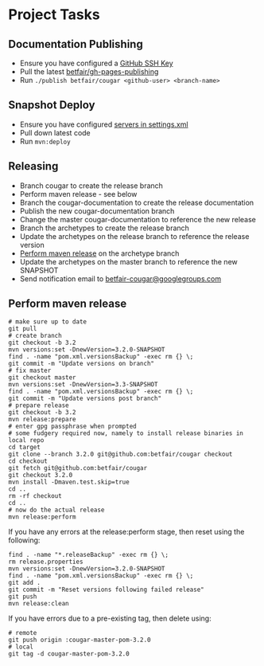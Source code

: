 Project Tasks
=============

Documentation Publishing
------------------------
* Ensure you have configured a [GitHub SSH Key](https://help.github.com/articles/generating-ssh-keys)
* Pull the latest [betfair/gh-pages-publishing](https://github.com/betfair/gh-pages-publishing)
* Run ```./publish betfair/cougar <github-user> <branch-name>```

Snapshot Deploy
---------------
* Ensure you have configured [servers in settings.xml](https://docs.sonatype.org/display/Repository/Sonatype+OSS+Maven+Repository+Usage+Guide)
* Pull down latest code
* Run ```mvn:deploy```

Releasing
---------
* Branch cougar to create the release branch
* Perform maven release - see below
* Branch the cougar-documentation to create the release documentation
* Publish the new cougar-documentation branch
* Change the master cougar-documentation to reference the new release
* Branch the archetypes to create the release branch
* Update the archetypes on the release branch to reference the release version
* [Perform maven release](https://docs.sonatype.org/display/Repository/Sonatype+OSS+Maven+Repository+Usage+Guide) on the archetype branch
* Update the archetypes on the master branch to reference the new SNAPSHOT
* Send notification email to betfair-cougar@googlegroups.com

Perform maven release
---------------------
```
# make sure up to date
git pull
# create branch
git checkout -b 3.2
mvn versions:set -DnewVersion=3.2.0-SNAPSHOT
find . -name "pom.xml.versionsBackup" -exec rm {} \;
git commit -m "Update versions on branch"
# fix master
git checkout master
mvn versions:set -DnewVersion=3.3-SNAPSHOT
find . -name "pom.xml.versionsBackup" -exec rm {} \;
git commit -m "Update versions post branch"
# prepare release
git checkout -b 3.2
mvn release:prepare
# enter gpg passphrase when prompted
# some fudgery required now, namely to install release binaries in local repo
cd target
git clone --branch 3.2.0 git@github.com:betfair/cougar checkout
cd checkout
git fetch git@github.com:betfair/cougar
git checkout 3.2.0
mvn install -Dmaven.test.skip=true
cd ..
rm -rf checkout
cd ..
# now do the actual release
mvn release:perform
```

If you have any errors at the release:perform stage, then reset using the following:
```
find . -name "*.releaseBackup" -exec rm {} \;
rm release.properties
mvn versions:set -DnewVersion=3.2.0-SNAPSHOT
find . -name "pom.xml.versionsBackup" -exec rm {} \;
git add .
git commit -m "Reset versions following failed release"
git push
mvn release:clean
```

If you have errors due to a pre-existing tag, then delete using:
```
# remote
git push origin :cougar-master-pom-3.2.0
# local
git tag -d cougar-master-pom-3.2.0
```
